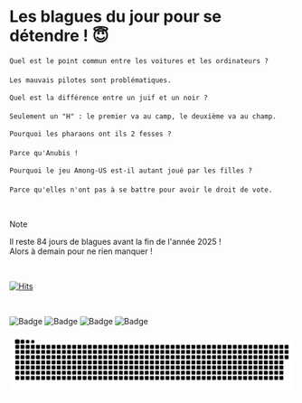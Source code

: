 
<h1>Les blagues du jour pour se détendre ! 😇</h1>

```diff
Quel est le point commun entre les voitures et les ordinateurs ?

Les mauvais pilotes sont problématiques.
```

```diff
Quel est la différence entre un juif et un noir ?

Seulement un "H" : le premier va au camp, le deuxième va au champ.
```

```diff
Pourquoi les pharaons ont ils 2 fesses ?

Parce qu'Anubis !
```

```diff
Pourquoi le jeu Among-US est-il autant joué par les filles ?

Parce qu'elles n'ont pas à se battre pour avoir le droit de vote.
```

<br/>

> [!NOTE]
> Il reste 84 jours de blagues avant la fin de l'année 2025 ! <br/>
> Alors à demain pour ne rien manquer !

<br/>


[![Hits](https://hits.seeyoufarm.com/api/count/incr/badge.svg?url=https%3A%2F%2Fgithub.com%2FClems02%2Fhit-counter&count_bg=%23003E80&title_bg=%235C9FE1&icon=powershell.svg&icon_color=%23FFFFFF&title=Visite&edge_flat=false)](https://hits.seeyoufarm.com)


<br/>


![Badge](https://img.shields.io/badge/Last%20updated%20on-white?style=for-the-badge&logo=clockify)   ![Badge](https://img.shields.io/badge/09/10-white?style=for-the-badge) ![Badge](https://img.shields.io/badge/at-white?style=for-the-badge) ![Badge](https://img.shields.io/badge/03:11-white?style=for-the-badge)


<p align="center">
 <img width="1000" src="assets/github-snake.svg" alt="snake"/>
</p>
